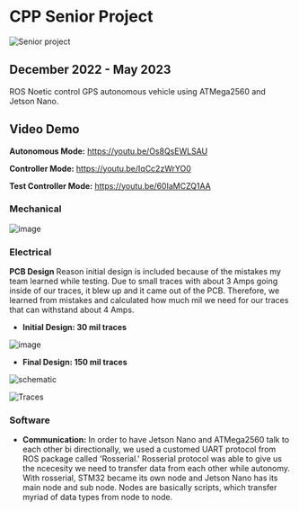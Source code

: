 # CPP Senior Project
![Senior project](https://github.com/Chrisx19/senior_project_AV/assets/107272321/126bbbec-cde1-4739-a1e9-c6436d82b5f8)


## December 2022 - May 2023
ROS Noetic control GPS autonomous vehicle using ATMega2560 and Jetson Nano. 

## Video Demo
**Autonomous Mode:**        https://youtu.be/Os8QsEWLSAU

**Controller Mode:**        https://youtu.be/IqCc2zWrYO0

**Test Controller Mode:**   https://youtu.be/60IaMCZQ1AA

### Mechanical 
![image](https://github.com/Chrisx19/senior_project_AV/assets/107272321/af685e61-d4f0-4aca-9ad1-e9731f64c4dd)


### Electrical


**PCB Design**
  Reason initial design is included because of the mistakes my team learned while testing. Due to small traces with about 3 Amps going inside of our traces, it blew up and it came out of the PCB. Therefore, we learned from mistakes and calculated how much mil we need for our traces that can withstand about 4 Amps.
  
* **Initial Design: 30 mil traces**

![image](https://github.com/Chrisx19/senior_project_AV/assets/107272321/7f8c054f-1a8e-4ad8-a297-a58b69e2f1f4)


* **Final Design: 150 mil traces**

![schematic](https://github.com/Chrisx19/senior_project_AV/assets/107272321/bf76930d-2566-4377-8d29-5cfc3acadb3e)

![Traces](https://github.com/Chrisx19/senior_project_AV/assets/107272321/b528a5ff-9bfa-4a72-8fe4-4de412bb97f9)

### Software 
* **Communication:** 
  In order to have Jetson Nano and ATMega2560 talk to each other bi directionally, we used a customed UART protocol from ROS package called 'Rosserial.' Rosserial protocol was able to give us the ncecesity we need to transfer data from each other while autonomy. With rosserial, STM32 became its own node and Jetson Nano has its main node and sub node. Nodes are basically scripts, which transfer myriad of data types from node to node.
   
